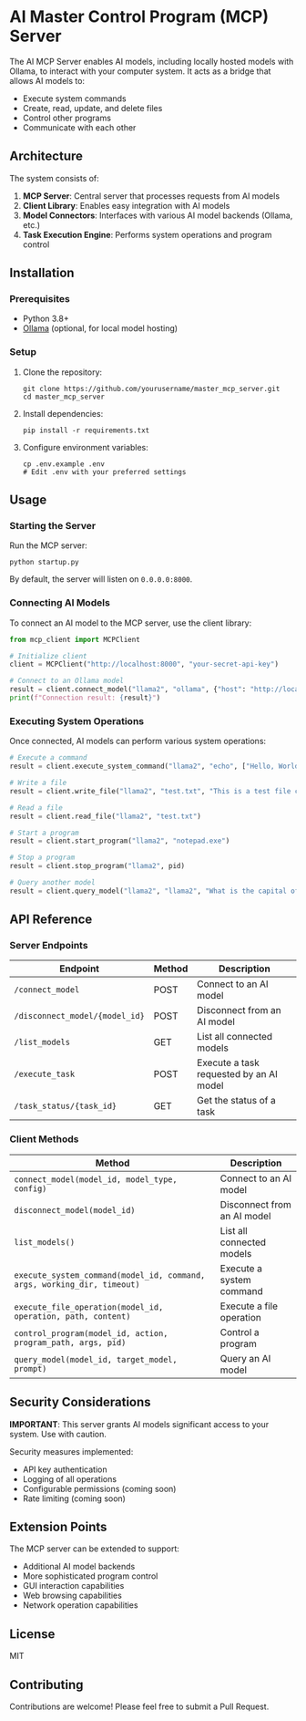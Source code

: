 # AI Master Control Program (MCP) Server

The AI MCP Server enables AI models, including locally hosted models with Ollama, to interact with your computer system. It acts as a bridge that allows AI models to:

- Execute system commands
- Create, read, update, and delete files
- Control other programs
- Communicate with each other

## Architecture

The system consists of:

1. **MCP Server**: Central server that processes requests from AI models
2. **Client Library**: Enables easy integration with AI models
3. **Model Connectors**: Interfaces with various AI model backends (Ollama, etc.)
4. **Task Execution Engine**: Performs system operations and program control

## Installation

### Prerequisites

- Python 3.8+
- [Ollama](https://github.com/ollama/ollama) (optional, for local model hosting)

### Setup

1. Clone the repository:
   ```
   git clone https://github.com/yourusername/master_mcp_server.git
   cd master_mcp_server
   ```

2. Install dependencies:
   ```
   pip install -r requirements.txt
   ```

3. Configure environment variables:
   ```
   cp .env.example .env
   # Edit .env with your preferred settings
   ```

## Usage

### Starting the Server

Run the MCP server:

```
python startup.py
```

By default, the server will listen on `0.0.0.0:8000`.

### Connecting AI Models

To connect an AI model to the MCP server, use the client library:

```python
from mcp_client import MCPClient

# Initialize client
client = MCPClient("http://localhost:8000", "your-secret-api-key")

# Connect to an Ollama model
result = client.connect_model("llama2", "ollama", {"host": "http://localhost:11434"})
print(f"Connection result: {result}")
```

### Executing System Operations

Once connected, AI models can perform various system operations:

```python
# Execute a command
result = client.execute_system_command("llama2", "echo", ["Hello, World!"])

# Write a file
result = client.write_file("llama2", "test.txt", "This is a test file created by an AI!")

# Read a file
result = client.read_file("llama2", "test.txt")

# Start a program
result = client.start_program("llama2", "notepad.exe")

# Stop a program
result = client.stop_program("llama2", pid)

# Query another model
result = client.query_model("llama2", "llama2", "What is the capital of France?")
```

## API Reference

### Server Endpoints

| Endpoint | Method | Description |
|----------|--------|-------------|
| `/connect_model` | POST | Connect to an AI model |
| `/disconnect_model/{model_id}` | POST | Disconnect from an AI model |
| `/list_models` | GET | List all connected models |
| `/execute_task` | POST | Execute a task requested by an AI model |
| `/task_status/{task_id}` | GET | Get the status of a task |

### Client Methods

| Method | Description |
|--------|-------------|
| `connect_model(model_id, model_type, config)` | Connect to an AI model |
| `disconnect_model(model_id)` | Disconnect from an AI model |
| `list_models()` | List all connected models |
| `execute_system_command(model_id, command, args, working_dir, timeout)` | Execute a system command |
| `execute_file_operation(model_id, operation, path, content)` | Execute a file operation |
| `control_program(model_id, action, program_path, args, pid)` | Control a program |
| `query_model(model_id, target_model, prompt)` | Query an AI model |

## Security Considerations

**IMPORTANT**: This server grants AI models significant access to your system. Use with caution.

Security measures implemented:
- API key authentication
- Logging of all operations
- Configurable permissions (coming soon)
- Rate limiting (coming soon)

## Extension Points

The MCP server can be extended to support:
- Additional AI model backends
- More sophisticated program control
- GUI interaction capabilities
- Web browsing capabilities
- Network operation capabilities

## License

MIT

## Contributing

Contributions are welcome! Please feel free to submit a Pull Request.